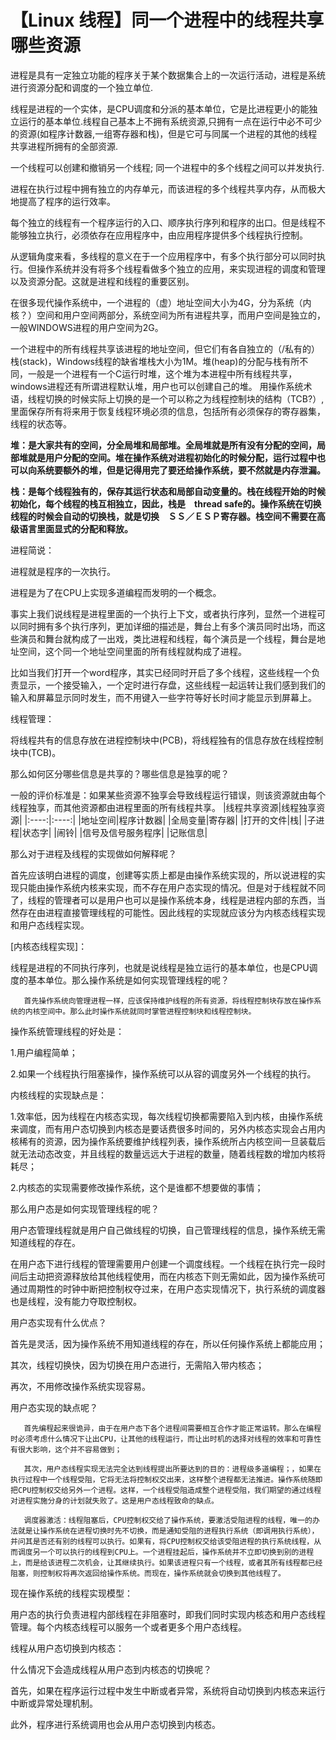 # 【Linux 线程】同一个进程中的线程共享哪些资源
进程是具有一定独立功能的程序关于某个数据集合上的一次运行活动，进程是系统进行资源分配和调度的一个独立单位. 

线程是进程的一个实体，是CPU调度和分派的基本单位，它是比进程更小的能独立运行的基本单位.线程自己基本上不拥有系统资源,只拥有一点在运行中必不可少的资源(如程序计数器,一组寄存器和栈)，但是它可与同属一个进程的其他的线程共享进程所拥有的全部资源. 

一个线程可以创建和撤销另一个线程;     同一个进程中的多个线程之间可以并发执行.

进程在执行过程中拥有独立的内存单元，而该进程的多个线程共享内存，从而极大地提高了程序的运行效率。 

每个独立的线程有一个程序运行的入口、顺序执行序列和程序的出口。但是线程不能够独立执行，必须依存在应用程序中，由应用程序提供多个线程执行控制。 

从逻辑角度来看，多线程的意义在于一个应用程序中，有多个执行部分可以同时执行。但操作系统并没有将多个线程看做多个独立的应用，来实现进程的调度和管理以及资源分配。这就是进程和线程的重要区别。

在很多现代操作系统中，一个进程的（虚）地址空间大小为4G，分为系统（内核？）空间和用户空间两部分，系统空间为所有进程共享，而用户空间是独立的，一般WINDOWS进程的用户空间为2G。 


一个进程中的所有线程共享该进程的地址空间，但它们有各自独立的（/私有的）栈(stack)，Windows线程的缺省堆栈大小为1M。堆(heap)的分配与栈有所不同，一般是一个进程有一个C运行时堆，这个堆为本进程中所有线程共享，windows进程还有所谓进程默认堆，用户也可以创建自己的堆。 
用操作系统术语，线程切换的时候实际上切换的是一个可以称之为线程控制块的结构（TCB?）,里面保存所有将来用于恢复线程环境必须的信息，包括所有必须保存的寄存器集，线程的状态等。

 

**堆：是大家共有的空间，分全局堆和局部堆。全局堆就是所有没有分配的空间，局部堆就是用户分配的空间。堆在操作系统对进程初始化的时候分配，运行过程中也可以向系统要额外的堆，但是记得用完了要还给操作系统，要不然就是内存泄漏。**


**栈：是每个线程独有的，保存其运行状态和局部自动变量的。栈在线程开始的时候初始化，每个线程的栈互相独立，因此，栈是　thread safe的。操作系统在切换线程的时候会自动的切换栈，就是切换　ＳＳ／ＥＳＰ寄存器。栈空间不需要在高级语言里面显式的分配和释放。**

进程简说：

进程就是程序的一次执行。

进程是为了在CPU上实现多道编程而发明的一个概念。

事实上我们说线程是进程里面的一个执行上下文，或者执行序列，显然一个进程可以同时拥有多个执行序列，更加详细的描述是，舞台上有多个演员同时出场，而这些演员和舞台就构成了一出戏，类比进程和线程，每个演员是一个线程，舞台是地址空间，这个同一个地址空间里面的所有线程就构成了进程。

比如当我们打开一个word程序，其实已经同时开启了多个线程，这些线程一个负责显示，一个接受输入，一个定时进行存盘，这些线程一起运转让我们感到我们的输入和屏幕显示同时发生，而不用键入一些字符等好长时间才能显示到屏幕上。

线程管理：

将线程共有的信息存放在进程控制块中(PCB)，将线程独有的信息存放在线程控制块中(TCB)。

那么如何区分哪些信息是共享的？哪些信息是独享的呢？

一般的评价标准是：如果某些资源不独享会导致线程运行错误，则该资源就由每个线程独享，而其他资源都由进程里面的所有线程共享。
|线程共享资源|线程独享资源|
|:----:|:----:|
|地址空间|程序计数器|
|全局变量|寄存器|
|打开的文件|栈|
|子进程|状态字|
|闹铃|
|信号及信号服务程序|
|记账信息|


那么对于进程及线程的实现做如何解释呢？

首先应该明白进程的调度，创建等实质上都是由操作系统实现的，所以说进程的实现只能由操作系统内核来实现，而不存在用户态实现的情况。但是对于线程就不同了，线程的管理者可以是用户也可以是操作系统本身，线程是进程内部的东西，当然存在由进程直接管理线程的可能性。因此线程的实现就应该分为内核态线程实现和用户态线程实现。

 

[内核态线程实现]：

线程是进程的不同执行序列，也就是说线程是独立运行的基本单位，也是CPU调度的基本单位。那么操作系统是如何实现管理线程的呢？

       首先操作系统向管理进程一样，应该保持维护线程的所有资源，将线程控制块存放在操作系统的内核空间中。那么此时操作系统就同时掌管进程控制块和线程控制块。

操作系统管理线程的好处是：

1.用户编程简单；

2.如果一个线程执行阻塞操作，操作系统可以从容的调度另外一个线程的执行。


内核线程的实现缺点是：

1.效率低，因为线程在内核态实现，每次线程切换都需要陷入到内核，由操作系统来调度，而有用户态切换到内核态是要话费很多时间的，另外内核态实现会占用内核稀有的资源，因为操作系统要维护线程列表，操作系统所占内核空间一旦装载后就无法动态改变，并且线程的数量远远大于进程的数量，随着线程数的增加内核将耗尽；

2.内核态的实现需要修改操作系统，这个是谁都不想要做的事情；

 

那么用户态是如何实现管理线程的呢？

用户态管理线程就是用户自己做线程的切换，自己管理线程的信息，操作系统无需知道线程的存在。

在用户态下进行线程的管理需要用户创建一个调度线程。一个线程在执行完一段时间后主动把资源释放给其他线程使用，而在内核态下则无需如此，因为操作系统可通过周期性的时钟中断把控制权夺过来，在用户态实现情况下，执行系统的调度器也是线程，没有能力夺取控制权。


用户态实现有什么优点？

 首先是灵活，因为操作系统不用知道线程的存在，所以任何操作系统上都能应用；

其次，线程切换快，因为切换在用户态进行，无需陷入带内核态；

再次，不用修改操作系统实现容易。


用户态实现的缺点呢？

       首先编程起来很诡异，由于在用户态下各个进程间需要相互合作才能正常运转。那么在编程时必须考虑什么情况下让出CPU，让其他的线程运行，而让出时机的选择对线程的效率和可靠性有很大影响，这个并不容易做到；

       其次，用户态线程实现无法完全达到线程提出所要达到的目的：进程级多道编程；，如果在执行过程中一个线程受阻，它将无法将控制权交出来，这样整个进程都无法推进。操作系统随即把CPU控制权交给另外一个进程。这样，一个线程受阻造成整个进程受阻，我们期望的通过线程对进程实施分身的计划就失败了。这是用户态线程致命的缺点。

       调度器激活：线程阻塞后，CPU控制权交给了操作系统，要激活受阻进程的线程，唯一的办法就是让操作系统在进程切换时先不切换，而是通知受阻的进程执行系统（即调用执行系统），并问其是否还有别的线程可以执行。如果有，将CPU控制权交给该受阻进程的执行系统线程，从而调度另一个可以执行的线程到CPU上。一个进程挂起后，操作系统并不立即切换到别的进程上，而是给该进程二次机会，让其继续执行。如果该进程只有一个线程，或者其所有线程都已经阻塞，则控制权将再次返回给操作系统。而现在，操作系统就会切换到其他线程了。

现在操作系统的线程实现模型：

用户态的执行负责进程内部线程在非阻塞时，即我们同时实现内核态和用户态线程管理。每个内核态线程可以服务一个或者更多个用户态线程。

线程从用户态切换到内核态：

什么情况下会造成线程从用户态到内核态的切换呢？

首先，如果在程序运行过程中发生中断或者异常，系统将自动切换到内核态来运行中断或异常处理机制。

此外，程序进行系统调用也会从用户态切换到内核态。